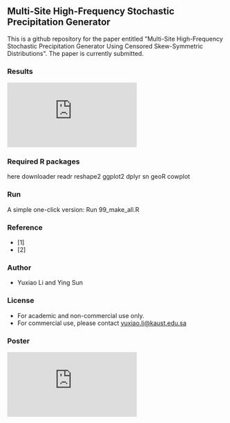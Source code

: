 ## Multi-Site High-Frequency Stochastic Precipitation Generator

This is a github repository for the paper entitled "Multi-Site High-Frequency Stochastic Precipitation Generator Using Censored Skew-Symmetric Distributions". The paper is currently submitted.




### Results

![QQplot](https://github.com/aleksada/Multisite_HighFreq_PG/tree/master/results/qqapp.pdf)

### Required R packages
here
downloader
readr
reshape2
ggplot2
dplyr
sn
geoR
cowplot

### Run
A simple one-click version: Run 99_make_all.R


### Reference
* [1]
* [2] 

### Author
- Yuxiao Li and Ying Sun

### License

- For academic and non-commercial use only.
- For commercial use, please contact yuxiao.li@kaust.edu.sa

### Poster

![QQplot](https://github.com/aleksada/Multisite_HighFreq_PG/tree/master/results/qqapp.pdf)
